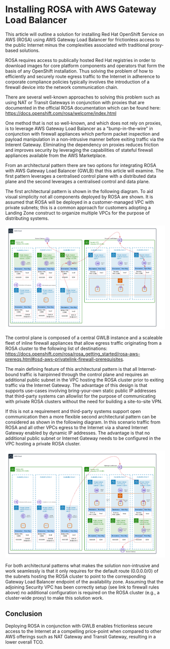 # Installing ROSA with AWS Gateway Load Balancer

This article will outline a solution for installing Red Hat OpenShift Service on AWS (ROSA) using AWS Gateway Load Balancer for frictionless access to the public Internet minus the complexities associated with traditional proxy-based solutions.

ROSA requires access to publically hosted Red Hat registries in order to download images for core platform components and operators that form the basis of any OpenShift installation. Thus solving the problem of how to efficiently and securely route egress traffic to the Internet in adherence to corporate compliance policies typically involves the introduction of a firewall device into the network communication chain.

There are several well-known approaches to solving this problem such as using NAT or Transit Gateways in conjunction with proxies that are documented in the official ROSA documentation which can be found here: https://docs.openshift.com/rosa/welcome/index.html

One method that is not so well-known, and which does not rely on proxies, is to leverage AWS Gateway Load Balancer as a "bump-in-the-wire" in conjunction with firewall appliances which perform packet inspection and payload manipulation in a non-intrusive manner before exiting traffic via the Interent Gateway. Eliminating the dependency on proxies reduces friction and improves security by leveraging the capabilities of stateful firewall appliances available from the AWS Marketplace.

From an architectural pattern there are two options for integrating ROSA with AWS Gateway Load Balancer (GWLB) that this article will examine. The first pattern leverages a centralised control plane with a distributed data plane and the second leverages a centralised control and data plane.

The first architectural pattern is shown in the following diagram. To aid visual simplicity not all components deployed by ROSA are shown. It is assumed that ROSA will be deployed in a customer-managed VPC with private subnets; this is a common approach for customers adopting a Landing Zone construct to organize multiple VPCs for the purpose of distributing systems.

<img src=https://github.com/redhat-apac-stp/rosa-with-aws-gateway-load-balancer/blob/main/ROSA%20-%20AWS%20Gateway%20Load%20Balancer%20-%20A.png>

The control plane is composed of a central GWLB instance and a scaleable fleet of inline firewall appliances that allow egress traffic originating from a ROSA cluster to the following list of destinations: https://docs.openshift.com/rosa/rosa_getting_started/rosa-aws-prereqs.html#osd-aws-privatelink-firewall-prerequisites. 

The main defining feature of this architectural pattern is that all Internet-bound traffic is hairpinned through the control plane and requires an additional public subnet in the VPC hosting the ROSA cluster prior to exiting traffic via the Internet Gateway. The advantage of this design is that supports use-cases involving bring-your-own static public IP addresses that third-party systems can allowlist for the purpose of communicating with private ROSA clusters without the need for building a site-to-site VPN.

If this is not a requirement and third-party systems support open communication then a more flexible second architectural pattern can be considered as shown in the following diagram. In this scenario traffic from ROSA and all other VPCs egress to the Internet via a shared Internet Gateway enabled by dynamic IP addresses. The advantage is that no additional public subnet or Internet Gateway needs to be configured in the VPC hosting a private ROSA cluster.

<img src=https://github.com/redhat-apac-stp/rosa-with-aws-gateway-load-balancer/blob/main/ROSA%20-%20AWS%20Gateway%20Load%20Balancer%20-%20B.png>

For both architectural patterns what makes the solution non-intrusive and work seamlessly is that it only requires for the default route (0.0.0.0/0) of the subnets hosting the ROSA cluster to point to the corresponding Gateway Load Balancer endpoint of the availability zone. Assuming that the adjoining Security VPC has been correctly setup (see link to firewall rules above) no additional configuration is required on the ROSA cluster (e.g., a cluster-wide proxy) to make this solution work.

## Conclusion

Deploying ROSA in conjunction with GWLB enables frictionless secure access to the Internet at a compelling price-point when compared to other AWS offerings such as NAT Gateway and Transit Gateway, resulting in a lower overall TCO.

